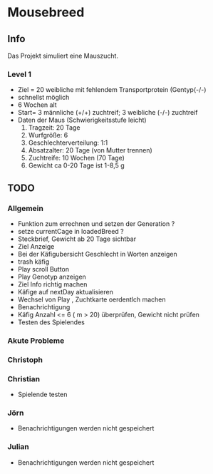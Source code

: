 # Mousebreed

## Info

Das Projekt simuliert eine Mauszucht.

### Level 1
- Ziel = 20 weibliche mit fehlendem Transportprotein (Gentyp(-/-) 
- schnellst möglich 
- 6 Wochen  alt
- Start= 3 männliche (+/+) zuchtreif; 3 weibliche (-/-) zuchtreif
- Daten der Maus (Schwierigkeitsstufe leicht)
    1. Tragzeit: 20 Tage
    2. Wurfgröße: 6
    3. Geschlechterverteilung: 1:1
    4. Absatzalter: 20 Tage (von Mutter trennen)
    5. Zuchtreife: 10 Wochen (70 Tage)
    6. Gewicht ca 0-20 Tage ist 1-8,5 g

## TODO

### Allgemein
- Funktion zum errechnen und setzen der Generation ?
- setze currentCage in loadedBreed ?
- Steckbrief, Gewicht ab 20 Tage sichtbar 
- Ziel Anzeige
- Bei der Käfigubersicht Geschlecht in Worten anzeigen
- trash käfig 
- Play scroll Button
- Play Genotyp anzeigen
- Ziel Info richtig machen
- Käfige auf nextDay aktualisieren
- Wechsel von Play , Zuchtkarte oerdentlch machen
- Benachrichtigung 
- Käfig Anzahl <= 6 ( m > 20) überprüfen, Gewicht nicht prüfen
- Testen des Spielendes

### Akute Probleme

### Christoph

### Christian
- Spielende testen 

### Jörn
- Benachrichtigungen werden nicht gespeichert

### Julian
- Benachrichtigungen werden nicht gespeichert